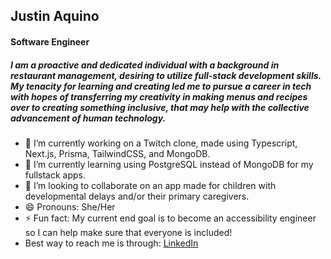 ## Justin Aquino
#### Software Engineer



##### I am a proactive and dedicated individual with a background in restaurant management, desiring to utilize full-stack development skills. My tenacity for learning and creating led me to pursue a career in tech with hopes of transferring my creativity in making menus and recipes over to creating something inclusive, that may help with the collective advancement of human technology.

- 🔭 I’m currently working on a Twitch clone, made using Typescript, Next.js, Prisma, TailwindCSS, and MongoDB. 
- 🌱 I’m currently learning using PostgreSQL instead of MongoDB for my fullstack apps.
- 👯 I’m looking to collaborate on an app made for children with developmental delays and/or their primary caregivers.
- 😄 Pronouns: She/Her
- ⚡ Fun fact: My current end goal is to become an accessibility engineer so I can help make sure that everyone is included!
- Best way to reach me is through: [LinkedIn](https://www.linkedin.com/in/justinaquino-dev/)

